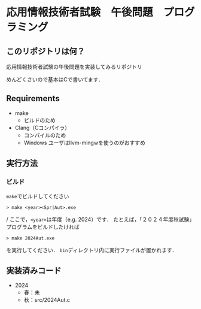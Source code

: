 # 応用情報技術者試験　午後問題　プログラミング

## このリポジトリは何？

応用情報技術者試験の午後問題を実装してみるリポジトリ

めんどくさいので基本はCで書いてます．

## Requirements

- make
  - ビルドのため
- Clang（Cコンパイラ）
  - コンパイルのため
  - Windows ユーザはllvm-mingwを使うのがおすすめ

## 実行方法

### ビルド

`make`でビルドしてください

```[shell]
> make <year><Spr|Aut>.exe
```
/
ここで，`<year>`は年度（e.g. 2024）です．
たとえば，「２０２４年度秋試験」プログラムをビルドしたければ
```[shell]
> make 2024Aut.exe
```
を実行してください．
`bin`ディレクトリ内に実行ファイルが置かれます．

## 実装済みコード

- 2024
  - 春：未
  - 秋：src/2024Aut.c